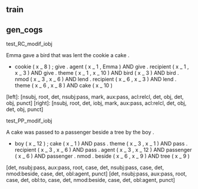 ## train

## gen_cogs

test_RC_modif_iobj

Emma gave a bird that was lent the cookie a cake .

* cookie ( x _ 8 ) ; give . agent ( x _ 1 , Emma ) AND give . recipient ( x _ 1 , x _ 3 ) AND give . theme ( x _ 1 , x _ 10 ) AND bird ( x _ 3 ) AND bird . nmod ( x _ 3 , x _ 6 ) AND lend . recipient ( x _ 6 , x _ 3 ) AND lend . theme ( x _ 6 , x _ 8 ) AND cake ( x _ 10 )

[left]:  [nsubj, root, det, nsubj:pass, mark, aux:pass, acl:relcl, det, obj, det, obj, punct]
[right]: [nsubj, root, det, iobj, mark, aux:pass, acl:relcl, det, obj, det, obj, punct]

test_PP_modif_iobj

A cake was passed to a passenger beside a tree by the boy .

* boy ( x _ 12 ) ; cake ( x _ 1 ) AND pass . theme ( x _ 3 , x _ 1 ) AND pass . recipient ( x _ 3 , x _ 6 ) AND pass . agent ( x _ 3 , x _ 12 ) AND passenger ( x _ 6 ) AND passenger . nmod . beside ( x _ 6 , x _ 9 ) AND tree ( x _ 9 )	

[det, nsubj:pass, aux:pass, root, case, det, nsubj:pass, case, det, nmod:beside, case, det, obl:agent, punct]
[det, nsubj:pass, aux:pass, root, case, det, obl:to, case, det, nmod:beside, case, det, obl:agent, punct]